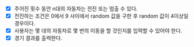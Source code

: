 * [x] 주어진 횟수 동안 n대의 자동차는 전진 또는 멈출 수 있다.
* [x] 전진하는 조건은 0에서 9 사이에서 random 값을 구한 후 random 값이 4이상일 경우이다.
* [x] 사용자는 몇 대의 자동차로 몇 번의 이동을 할 것인지를 입력할 수 있어야 한다.
* [x] 경기 결과를 출력한다.
